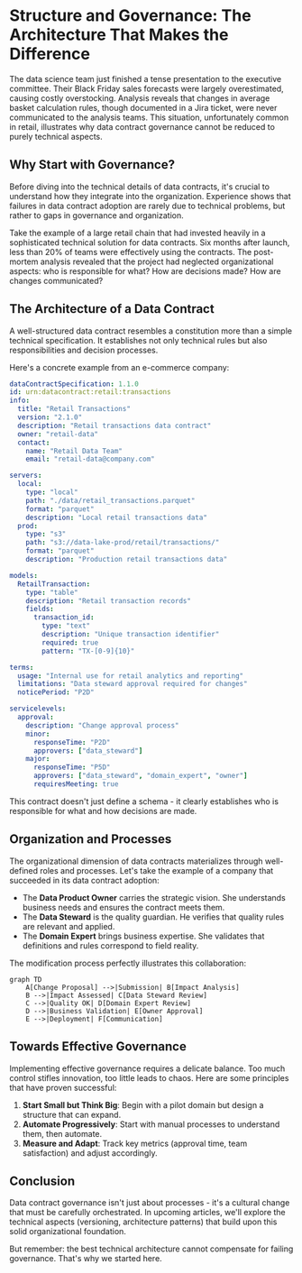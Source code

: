 # Structure and Governance: The Architecture That Makes the Difference

The data science team just finished a tense presentation to the executive committee. Their Black Friday sales forecasts were largely overestimated, causing costly overstocking. Analysis reveals that changes in average basket calculation rules, though documented in a Jira ticket, were never communicated to the analysis teams. This situation, unfortunately common in retail, illustrates why data contract governance cannot be reduced to purely technical aspects.

## Why Start with Governance?

Before diving into the technical details of data contracts, it's crucial to understand how they integrate into the organization. Experience shows that failures in data contract adoption are rarely due to technical problems, but rather to gaps in governance and organization.

Take the example of a large retail chain that had invested heavily in a sophisticated technical solution for data contracts. Six months after launch, less than 20% of teams were effectively using the contracts. The post-mortem analysis revealed that the project had neglected organizational aspects: who is responsible for what? How are decisions made? How are changes communicated?

## The Architecture of a Data Contract

A well-structured data contract resembles a constitution more than a simple technical specification. It establishes not only technical rules but also responsibilities and decision processes.

Here's a concrete example from an e-commerce company:

```yaml
dataContractSpecification: 1.1.0
id: urn:datacontract:retail:transactions
info:
  title: "Retail Transactions"
  version: "2.1.0"
  description: "Retail transactions data contract"
  owner: "retail-data"
  contact:
    name: "Retail Data Team"
    email: "retail-data@company.com"

servers:
  local:
    type: "local"
    path: "./data/retail_transactions.parquet"
    format: "parquet"
    description: "Local retail transactions data"
  prod:
    type: "s3"
    path: "s3://data-lake-prod/retail/transactions/"
    format: "parquet"
    description: "Production retail transactions data"

models:
  RetailTransaction:
    type: "table"
    description: "Retail transaction records"
    fields:
      transaction_id:
        type: "text"
        description: "Unique transaction identifier"
        required: true
        pattern: "TX-[0-9]{10}"

terms:
  usage: "Internal use for retail analytics and reporting"
  limitations: "Data steward approval required for changes"
  noticePeriod: "P2D"

servicelevels:
  approval:
    description: "Change approval process"
    minor:
      responseTime: "P2D"
      approvers: ["data_steward"]
    major:
      responseTime: "P5D"
      approvers: ["data_steward", "domain_expert", "owner"]
      requiresMeeting: true
```

This contract doesn't just define a schema - it clearly establishes who is responsible for what and how decisions are made.

## Organization and Processes

The organizational dimension of data contracts materializes through well-defined roles and processes. Let's take the example of a company that succeeded in its data contract adoption:

- The **Data Product Owner** carries the strategic vision. She understands business needs and ensures the contract meets them.
- The **Data Steward** is the quality guardian. He verifies that quality rules are relevant and applied.
- The **Domain Expert** brings business expertise. She validates that definitions and rules correspond to field reality.

The modification process perfectly illustrates this collaboration:

```mermaid
graph TD
    A[Change Proposal] -->|Submission| B[Impact Analysis]
    B -->|Impact Assessed| C[Data Steward Review]
    C -->|Quality OK| D[Domain Expert Review]
    D -->|Business Validation| E[Owner Approval]
    E -->|Deployment| F[Communication]
```

## Towards Effective Governance

Implementing effective governance requires a delicate balance. Too much control stifles innovation, too little leads to chaos. Here are some principles that have proven successful:

1. **Start Small but Think Big**: Begin with a pilot domain but design a structure that can expand.
2. **Automate Progressively**: Start with manual processes to understand them, then automate.
3. **Measure and Adapt**: Track key metrics (approval time, team satisfaction) and adjust accordingly.

## Conclusion

Data contract governance isn't just about processes - it's a cultural change that must be carefully orchestrated. In upcoming articles, we'll explore the technical aspects (versioning, architecture patterns) that build upon this solid organizational foundation.

But remember: the best technical architecture cannot compensate for failing governance. That's why we started here.